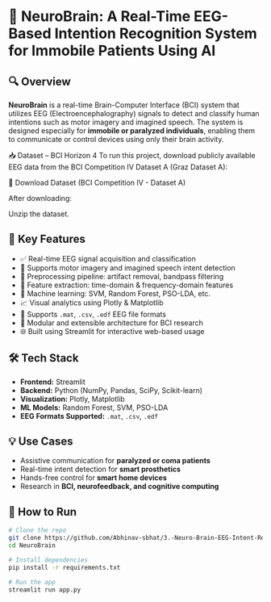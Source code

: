# 🧠 NeuroBrain: A Real-Time EEG-Based Intention Recognition System for Immobile Patients Using AI

## 🔍 Overview
**NeuroBrain** is a real-time Brain-Computer Interface (BCI) system that utilizes EEG (Electroencephalography) signals to detect and classify human intentions such as motor imagery and imagined speech. The system is designed especially for **immobile or paralyzed individuals**, enabling them to communicate or control devices using only their brain activity.

📥 Dataset – BCI Horizon 4
To run this project, download publicly available EEG data from the BCI Competition IV Dataset A (Graz Dataset A):

🔗 Download Dataset (BCI Competition IV - Dataset A)

After downloading:

Unzip the dataset.

## 🎯 Key Features
- ✅ Real-time EEG signal acquisition and classification
- 🧠 Supports motor imagery and imagined speech intent detection
- 🧼 Preprocessing pipeline: artifact removal, bandpass filtering
- 🧪 Feature extraction: time-domain & frequency-domain features
- 🧠 Machine learning: SVM, Random Forest, PSO-LDA, etc.
- 📈 Visual analytics using Plotly & Matplotlib
- 💾 Supports `.mat`, `.csv`, `.edf` EEG file formats
- 🧩 Modular and extensible architecture for BCI research
- 🌐 Built using Streamlit for interactive web-based usage

## 🛠️ Tech Stack
- **Frontend:** Streamlit
- **Backend:** Python (NumPy, Pandas, SciPy, Scikit-learn)
- **Visualization:** Plotly, Matplotlib
- **ML Models:** Random Forest, SVM, PSO-LDA
- **EEG Formats Supported:** `.mat`, `.csv`, `.edf`

## 💡 Use Cases
- Assistive communication for **paralyzed or coma patients**
- Real-time intent detection for **smart prosthetics**
- Hands-free control for **smart home devices**
- Research in **BCI, neurofeedback, and cognitive computing**

## 🧪 How to Run
```bash
# Clone the repo
git clone https://github.com/Abhinav-sbhat/3.-Neuro-Brain-EEG-Intent-Recognition-System.git
cd NeuroBrain

# Install dependencies
pip install -r requirements.txt

# Run the app
streamlit run app.py



